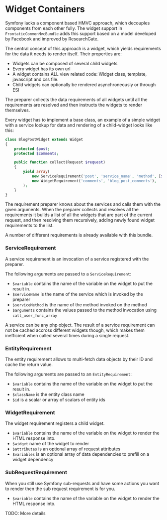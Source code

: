 # Widget Containers

Symfony lacks a component based HMVC approach, which decouples components from
each other fully. The widget support in `FrontaticCommonMvcBundle` adds
this support based on a model developed by Facebook and improved by
ResearchGate.

The central concept of this approach is a widget, which yields requirements
for the data it needs to render itself. Their properties are:

- Widgets can be composed of several child widgets
- Every widget has its own url
- A widget contains ALL view related code: Widget class, template, javascript and css file.
- Child widgets can optionally be rendered asynchroneously or through ESI

The preparer collects the data requirements of all widgets until all the
requirements are resolved and then instructs the widgets to render themselves.

Every widget has to implement a base class, an example of a simple widget
with a service lookup for data and rendering of a child-widget looks like this:

```php
class BlogPostWidget extends Widget
{
    protected $post;
    protected $comments;

    public function collect(Request $request)
    {
        yield array(
            new ServiceRequirement('post', 'service_name', 'method', [$request->query->get('id')]),
            new WidgetRequirement('comments', 'blog_post_comments'),
        );
    }
}
```

The requirement preparer knows about the services and calls them with the given arguments.
When the preparer collects and resolves all the requirements it builds a list of all
the widgets that are part of the current request, and then resolving them recursively,
adding newly found widget requirements to the list.

A number of different requirements is already available with this bundle.

### ServiceRequirement

A service requirement is an invocation of a service registered with the preparer.

The following arguments are passed to a `ServiceRequirement`:

- `$variable` contains the name of the variable on the widget to put the result in.
- `$serviceName` is the name of the service which is invoked by the preparer
- `$serviceMethod` is the name of the method invoked on the method
- `$arguments` contains the values passed to the method invocation using `call_user_func_array`

A service can be any php object. The result of a service requirement can not be
cached accross different widgets though, which makes them inefficient when
called several times during a single request.

### EntityRequirement

The entity requirement allows to multi-fetch data objects by their ID and cache the return value.

The following arguments are passed to an `EntityRequirement`:

- `$variable` contains the name of the variable on the widget to put the result in.
- `$className` is the entity class name
- `$id` is a scalar or array of scalars of entity ids

### WidgetRequirement

The widget requirement registers a child widget.

- `$variable` contains the name of the variable on the widget to render the HTML response into.
- `$widget` name of the widget to render
- `$attributes` is an optional array of request attributes
- `$variables` is an optional array of data dependencies to prefill on a widget dependency

### SubRequestRequirement

When you still use Symfony sub-requests and have some actions you want to render
then the sub request requirement is for you.

- `$variable` contains the name of the variable on the widget to render the HTML response into.

TODO: More details
